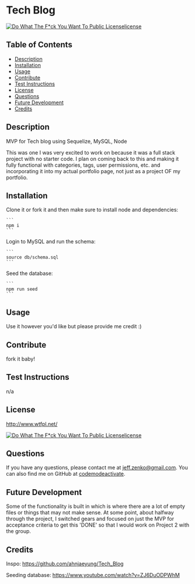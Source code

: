 
  # Tech Blog
  [![Do What The F*ck You Want To Public Licenselicense](https://img.shields.io/badge/License-Do%20What%20The%20F*ck%20You%20Want%20To%20Public%20License-blue)](http://www.wtfpl.net/)
  ## Table of Contents
  * [Description](#Description)
  * [Installation](#Installation)
  * [Usage](#Usage)
  * [Contribute](#Contribute)
  * [Test Instructions](#Test-Instructions)
  * [License](#License)
  * [Questions](#Questions)
  * [Future Development](#Future-Development)
  * [Credits](#Credits)

  ## Description
  MVP for Tech blog using Sequelize, MySQL, Node

This was one I was very excited to work on because it was a full stack project with no starter code. I plan on coming back to this and making it fully functional with categories, tags, user permissions, etc. and incorporating it into my actual portfolio page, not just as a project OF my portfolio.
  ## Installation
  Clone it or fork it and then make sure to install node and dependencies:

    ```
    npm i
    ```

Login to MySQL and run the schema:

    ```
    source db/schema.sql
    ```

Seed the database:

    ```
    npm run seed
    ```
  ## Usage
  Use it however you'd like but please provide me credit :)
  ## Contribute
  fork it baby!
  ## Test Instructions
  n/a
  ## License
  http://www.wtfpl.net/

  [![Do What The F*ck You Want To Public Licenselicense](https://img.shields.io/badge/License-Do%20What%20The%20F*ck%20You%20Want%20To%20Public%20License-blue)](http://www.wtfpl.net/)

  ## Questions
  If you have any questions, please contact me at jeff.zenko@gmail.com. You can also find me on GitHub at [codemodeactivate](https://github.com/codemodeactivate).
  ## Future Development

Some of the functionality is built in which is where there are a lot of empty files or things that may not make sense. At some point, about halfway through the project, I switched gears and focused on just the MVP for acceptance criteria to get this 'DONE' so that I would work on Project 2 with the group.
  ## Credits

  Inspo: https://github.com/ahnjaeyung/Tech_Blog

  Seeding database: https://www.youtube.com/watch?v=ZJ6DuODPWhM
